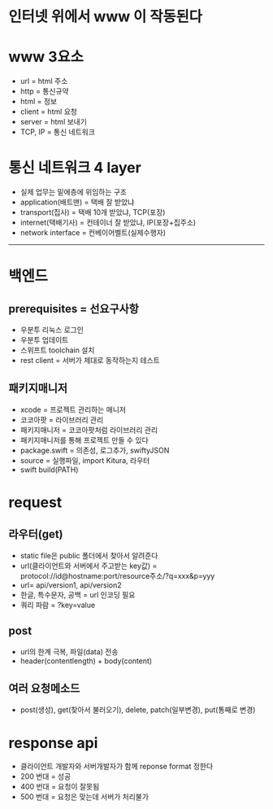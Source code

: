 # 인터넷 위에서 www 이 작동된다

# www 3요소
- url = html 주소
- http = 통신규약
- html = 정보
- client = html 요청
- server = html 보내기
- TCP, IP = 통신 네트워크

# 통신 네트워크 4 layer
- 실제 업무는 밑에층에 위임하는 구조
- application(배트맨) = 택배 잘 받았냐
- transport(집사) = 택배 10개 받았냐, TCP(포장)
- internet(택배기사) = 컨테이너 잘 받았냐, IP(포장+집주소)
- network interface = 컨베이어벨트(실제수행자)
---

# 백엔드
## prerequisites = 선요구사항
- 우분투 리눅스 로그인
- 우분투 업데이트
- 스위프트 toolchain 설치
- rest client = 서버가 제대로 동작하는지 테스트

## 패키지매니저
- xcode = 프로젝트 관리하는 매니저
- 코코아팟 = 라이브러리 관리
- 패키지매니저 = 코코아팟처럼 라이브러리 관리
- 패키지매니저를 통해 프로젝트 만들 수 있다
- package.swift = 의존성, 로그추가, swiftyJSON
- source = 실행파일, import Kitura, 라우터
- swift build(PATH)

# request
## 라우터(get)
- static file은 public 폴더에서 찾아서 알려준다
- url(클라이언트와 서버에서 주고받는 key값) = protocol://id@hostname:port/resource주소/?q=xxx&p=yyy
- url= api/version1, api/version2
- 한글, 특수문자, 공백 = url 인코딩 필요
- 쿼리 파람 = ?key=value


## post
- url의 한계 극복, 파일(data) 전송
- header(contentlength) + body(content)

## 여러 요청메소드
- post(생성), get(찾아서 불러오기), delete, patch(일부변경), put(통째로 변경)

# response api
- 클라이언트 개발자와 서버개발자가 함께 reponse format 정한다
- 200 번대 = 성공
- 400 번대 = 요청이 잘못됨
- 500 번대 = 요청은 맞는데 서버가 처리불가

